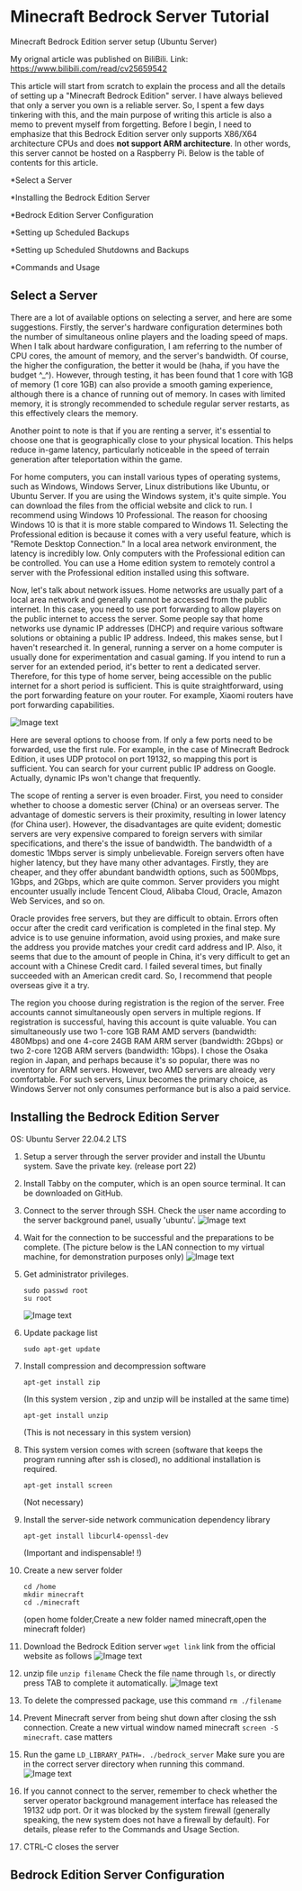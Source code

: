 # Minecraft Bedrock Server Tutorial
Minecraft Bedrock Edition server setup (Ubuntu Server)

My orignal article was published on BiliBili. Link: https://www.bilibili.com/read/cv25659542

This article will start from scratch to explain the process and all the details of setting up a "Minecraft Bedrock Edition" server. I have always believed that only a server you own is a reliable server. So, I spent a few days tinkering with this, and the main purpose of writing this article is also a memo to prevent myself from forgetting. Before I begin, I need to emphasize that this Bedrock Edition server only supports X86/X64 architecture CPUs and does **not support ARM architecture**. In other words, this server cannot be hosted on a Raspberry Pi. Below is the table of contents for this article.

*Select a Server

*Installing the Bedrock Edition Server

*Bedrock Edition Server Configuration

*Setting up Scheduled Backups

*Setting up Scheduled Shutdowns and Backups

*Commands and Usage

## Select a Server

There are a lot of available options on selecting a server, and here are some suggestions. Firstly, the server's hardware configuration determines both the number of simultaneous online players and the loading speed of maps. When I talk about hardware configuration, I am referring to the number of CPU cores, the amount of memory, and the server's bandwidth. Of course, the higher the configuration, the better it would be (haha, if you have the budget ^_^). However, through testing, it has been found that 1 core with 1GB of memory (1 core 1GB) can also provide a smooth gaming experience, although there is a chance of running out of memory. In cases with limited memory, it is strongly recommended to schedule regular server restarts, as this effectively clears the memory.

Another point to note is that if you are renting a server, it's essential to choose one that is geographically close to your physical location. This helps reduce in-game latency, particularly noticeable in the speed of terrain generation after teleportation within the game.

For home computers, you can install various types of operating systems, such as Windows, Windows Server, Linux distributions like Ubuntu, or Ubuntu Server. If you are using the Windows system, it's quite simple. You can download the files from the official website and click to run. I recommend using Windows 10 Professional. The reason for choosing Windows 10 is that it is more stable compared to Windows 11. Selecting the Professional edition is because it comes with a very useful feature, which is "Remote Desktop Connection." In a local area network environment, the latency is incredibly low. Only computers with the Professional edition can be controlled. You can use a Home edition system to remotely control a server with the Professional edition installed using this software.

Now, let's talk about network issues. Home networks are usually part of a local area network and generally cannot be accessed from the public internet. In this case, you need to use port forwarding to allow players on the public internet to access the server. Some people say that home networks use dynamic IP addresses (DHCP) and require various software solutions or obtaining a public IP address. Indeed, this makes sense, but I haven't researched it. In general, running a server on a home computer is usually done for experimentation and casual gaming. If you intend to run a server for an extended period, it's better to rent a dedicated server. Therefore, for this type of home server, being accessible on the public internet for a short period is sufficient. This is quite straightforward, using the port forwarding feature on your router. For example, Xiaomi routers have port forwarding capabilities.

![Image text](https://i0.hdslb.com/bfs/article/5c21da8ec79cace90b66d3749acc6cbef06f3594.png@1256w_892h_!web-article-pic.webp)

Here are several options to choose from. If only a few ports need to be forwarded, use the first rule. For example, in the case of Minecraft Bedrock Edition, it uses UDP protocol on port 19132, so mapping this port is sufficient. You can search for your current public IP address on Google. Actually, dynamic IPs won't change that frequently.

The scope of renting a server is even broader. First, you need to consider whether to choose a domestic server (China) or an overseas server. The advantage of domestic servers is their proximity, resulting in lower latency (for China user). However, the disadvantages are quite evident; domestic servers are very expensive compared to foreign servers with similar specifications, and there's the issue of bandwidth. The bandwidth of a domestic 1Mbps server is simply unbelievable. Foreign servers often have higher latency, but they have many other advantages. Firstly, they are cheaper, and they offer abundant bandwidth options, such as 500Mbps, 1Gbps, and 2Gbps, which are quite common. Server providers you might encounter usually include Tencent Cloud, Alibaba Cloud, Oracle, Amazon Web Services, and so on.

Oracle provides free servers, but they are difficult to obtain. Errors often occur after the credit card verification is completed in the final step. My advice is to use genuine information, avoid using proxies, and make sure the address you provide matches your credit card address and IP. Also, it seems that due to the amount of people in China, it's very difficult to get an account with a Chinese Credit card. I failed several times, but finally succeeded with an American credit card. So, I recommend that people overseas give it a try.

The region you choose during registration is the region of the server. Free accounts cannot simultaneously open servers in multiple regions. If registration is successful, having this account is quite valuable. You can simultaneously use two 1-core 1GB RAM AMD servers (bandwidth: 480Mbps) and one 4-core 24GB RAM ARM server (bandwidth: 2Gbps) or two 2-core 12GB ARM servers (bandwidth: 1Gbps). I chose the Osaka region in Japan, and perhaps because it's so popular, there was no inventory for ARM servers. However, two AMD servers are already very comfortable. For such servers, Linux becomes the primary choice, as Windows Server not only consumes performance but is also a paid service.

## Installing the Bedrock Edition Server

OS: Ubuntu Server 22.04.2 LTS

1. Setup a server through the server provider and install the Ubuntu system. Save the private key. (release port 22)
2. Install Tabby on the computer, which is an open source terminal. It can be downloaded on GitHub.
3. Connect to the server through SSH. Check the user name according to the server background panel, usually 'ubuntu'.
   ![Image text](https://i0.hdslb.com/bfs/article/8db1d7c915e742c223216eecf6c573b41d7cc65f.png@1256w_934h_!web-article-pic.webp)
4. Wait for the connection to be successful and the preparations to be complete. (The picture below is the LAN connection to my virtual machine, for demonstration purposes only)
   ![Image text](https://i0.hdslb.com/bfs/article/68c3a650d420de412184bede26a0edf6f5b4e289.png@1256w_1344h_!web-article-pic.webp)
5. Get administrator privileges.
   ```
   sudo passwd root
   su root
   ```
   ![Image text](https://i0.hdslb.com/bfs/article/16aa9db060eaf575dc79f0b6e723328d497fe698.png@!web-article-pic.webp)
6. Update package list
   ```
   sudo apt-get update
   ```
7. Install compression and decompression software
   ```
   apt-get install zip
   ```
   (In this system version , zip and unzip will be installed at the same time)

   ```
   apt-get install unzip
   ```
   (This is not necessary in this system version)
8. This system version comes with screen (software that keeps the program running after ssh is closed), no additional installation is required.
   ```
   apt-get install screen
   ```
   (Not necessary)
9. Install the server-side network communication dependency library
   ```
   apt-get install libcurl4-openssl-dev
   ```
   (Important and indispensable! !)
10. Create a new server folder
    ```
    cd /home
    mkdir minecraft
    cd ./minecraft
    ```
    (open home folder,Create a new folder named minecraft,open the minecraft folder)
11. Download the Bedrock Edition server ```wget link``` link from the official website as follows
    ![Image text](https://i0.hdslb.com/bfs/article/716ce17e27d827dce933f35a6ef46b98090a6e3b.png@1256w_1076h_!web-article-pic.webp)
12. unzip file ```unzip filename``` Check the file name through ```ls```, or directly press TAB to complete it automatically.
    ![Image text](https://i0.hdslb.com/bfs/article/02f7e0c7e6e88173891c66d1e11304a632b84f8b.png@!web-article-pic.webp)
13. To delete the compressed package, use this command ```rm ./filename```
14. Prevent Minecraft server from being shut down after closing the ssh connection. Create a new virtual window named minecraft ```screen -S minecraft```. case matters
15. Run the game ```LD_LIBRARY_PATH=. ./bedrock_server``` Make sure you are in the correct server directory when running this command.
    ![Image text](https://i0.hdslb.com/bfs/article/09dcb8bc7352c409c6bb0acf96273a581a7f6e6e.png@1256w_692h_!web-article-pic.webp)
16. If you cannot connect to the server, remember to check whether the server operator background management interface has released the 19132 udp port. Or it was blocked by the system firewall (generally speaking, the new system does not have a firewall by default). For details, please refer to the Commands and Usage Section.
17. CTRL-C closes the server

## Bedrock Edition Server Configuration

   
   





